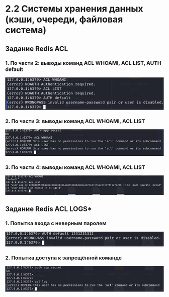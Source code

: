 # 2.2 Системы хранения данных (кэши, очереди, файловая система)


## Задание Redis ACL

### 1. По части 2: выводы команд ACL WHOAMI, ACL LIST, AUTH default

![](pic/2.jpg)

### 2. По части 3: выводы команд ACL WHOAMI, ACL LIST

![](pic/3.jpg)

### 3. По части 4: выводы команд ACL WHOAMI, ACL LIST

![](pic/4.jpg)

## Задание Redis ACL LOGS*

### 1. Попытка входа с неверным паролем

![](pic/5.jpg)

### 2. Попытка доступа к запрещённой команде

![](pic/6.jpg)

